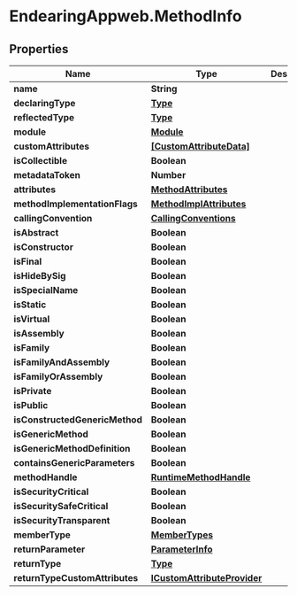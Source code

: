 # EndearingAppweb.MethodInfo

## Properties
Name | Type | Description | Notes
------------ | ------------- | ------------- | -------------
**name** | **String** |  | [optional] 
**declaringType** | [**Type**](Type.md) |  | [optional] 
**reflectedType** | [**Type**](Type.md) |  | [optional] 
**module** | [**Module**](Module.md) |  | [optional] 
**customAttributes** | [**[CustomAttributeData]**](CustomAttributeData.md) |  | [optional] 
**isCollectible** | **Boolean** |  | [optional] 
**metadataToken** | **Number** |  | [optional] 
**attributes** | [**MethodAttributes**](MethodAttributes.md) |  | [optional] 
**methodImplementationFlags** | [**MethodImplAttributes**](MethodImplAttributes.md) |  | [optional] 
**callingConvention** | [**CallingConventions**](CallingConventions.md) |  | [optional] 
**isAbstract** | **Boolean** |  | [optional] 
**isConstructor** | **Boolean** |  | [optional] 
**isFinal** | **Boolean** |  | [optional] 
**isHideBySig** | **Boolean** |  | [optional] 
**isSpecialName** | **Boolean** |  | [optional] 
**isStatic** | **Boolean** |  | [optional] 
**isVirtual** | **Boolean** |  | [optional] 
**isAssembly** | **Boolean** |  | [optional] 
**isFamily** | **Boolean** |  | [optional] 
**isFamilyAndAssembly** | **Boolean** |  | [optional] 
**isFamilyOrAssembly** | **Boolean** |  | [optional] 
**isPrivate** | **Boolean** |  | [optional] 
**isPublic** | **Boolean** |  | [optional] 
**isConstructedGenericMethod** | **Boolean** |  | [optional] 
**isGenericMethod** | **Boolean** |  | [optional] 
**isGenericMethodDefinition** | **Boolean** |  | [optional] 
**containsGenericParameters** | **Boolean** |  | [optional] 
**methodHandle** | [**RuntimeMethodHandle**](RuntimeMethodHandle.md) |  | [optional] 
**isSecurityCritical** | **Boolean** |  | [optional] 
**isSecuritySafeCritical** | **Boolean** |  | [optional] 
**isSecurityTransparent** | **Boolean** |  | [optional] 
**memberType** | [**MemberTypes**](MemberTypes.md) |  | [optional] 
**returnParameter** | [**ParameterInfo**](ParameterInfo.md) |  | [optional] 
**returnType** | [**Type**](Type.md) |  | [optional] 
**returnTypeCustomAttributes** | [**ICustomAttributeProvider**](ICustomAttributeProvider.md) |  | [optional] 
